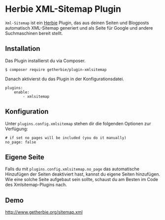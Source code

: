 # Herbie XML-Sitemap Plugin

`Xml-Sitemap` ist ein [Herbie](http://github.com/getherbie/herbie) Plugin, das aus deinen Seiten und Blogposts 
automatisch XML-Sitemap generiert und als Seite für Google und andere Suchmaschinen bereit stellt.


## Installation

Das Plugin installierst du via Composer.

	$ composer require getherbie/plugin-xmlsitemap

Danach aktivierst du das Plugin in der Konfigurationsdatei.

    plugins:
        enable:
            - xmlsitemap


## Konfiguration

Unter `plugins.config.xmlsitemap` stehen dir die folgenden Optionen zur Verfügung:

    # if set no pages will be included (you do it manually)
    no_page: false


## Eigene Seite

Falls du mit `plugins.config.xmlsitemap.no_page` das automatische Hinzufügen der Seiten deaktiviert hast, kannst
du eigene Seiten hinzufügen. Wie eine solche Seite aufgebaut sein sollte, schaust du am Besten im Code des
Xmlsitemap-Plugins nach. 


## Demo

<http://www.getherbie.org/sitemap.xml>
